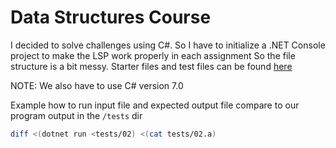 # Data Structures Course

I decided to solve challenges using C#.
So I have to initialize a .NET Console project to make the LSP work properly in each assignment
So the file structure is a bit messy.
Starter files and test files can be found [here](https://www.coursera.org/learn/data-structures/resources/N1p44)

NOTE: We also have to use C# version 7.0

Example how to run input file and expected output file compare to our program output in the `/tests` dir

```bash
diff <(dotnet run <tests/02) <(cat tests/02.a)
```
